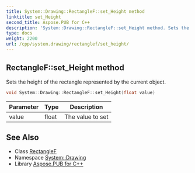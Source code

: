 ```yaml
---
title: System::Drawing::RectangleF::set_Height method
linktitle: set_Height
second_title: Aspose.PUB for C++
description: 'System::Drawing::RectangleF::set_Height method. Sets the height of the rectangle represented by the current object in C++.'
type: docs
weight: 2200
url: /cpp/system.drawing/rectanglef/set_height/
---
```

## RectangleF::set_Height method


Sets the height of the rectangle represented by the current object.

```cpp
void System::Drawing::RectangleF::set_Height(float value)
```


| Parameter | Type | Description |
| --- | --- | --- |
| value | float | The value to set |

## See Also

* Class [RectangleF](../)
* Namespace [System::Drawing](../../)
* Library [Aspose.PUB for C++](../../../)
